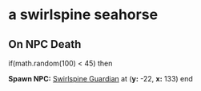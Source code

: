 # a swirlspine seahorse
## On NPC Death

if(math.random(100) < 45) then


**Spawn NPC:**  [Swirlspine Guardian](/npc/64092) at (**y:** -22, **x:** 133)
end